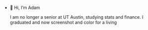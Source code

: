 - 👋 Hi, I’m Adam 

   I am  no longer a senior at UT Austin, studying stats and finance. I graduated and now screenshot and color for a living

<!---
awilensky32/awilensky32 is a ✨ special ✨ repository because its `README.md` (this file) appears on your GitHub profile.
You can click the Preview link to take a look at your changes.
--->
